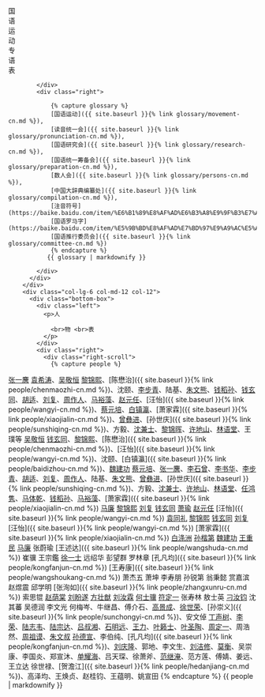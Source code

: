 <div class="bottom">
      <div class="row">
        <div class="col-lg-6 col-md-12 col-12">
          <div class="bottom-box">
            <div class="left">
              <p>国<br>语<br>运<br>动<br>专<br>语<br>表</p>
              
            </div>
            <div class="right">
            
				{% capture glossary %}
                [国语运动]({{ site.baseurl }}{% link glossary/movement-cn.md %}),
				[读音统一会]({{ site.baseurl }}{% link glossary/pronunciation-cn.md %}),
				[国语研究会]({{ site.baseurl }}{% link glossary/research-cn.md %}),
				[国语统一筹备会]({{ site.baseurl }}{% link glossary/preparation-cn.md %}),
				[数人会]({{ site.baseurl }}{% link glossary/persons-cn.md %}),
				[中国大辞典编纂处]({{ site.baseurl }}{% link glossary/compilation-cn.md %}),
				[注音符号](https://baike.baidu.com/item/%E6%B1%89%E8%AF%AD%E6%B3%A8%E9%9F%B3%E7%AC%A6%E5%8F%B7/115195),
				[国语罗马字](https://baike.baidu.com/item/%E5%9B%BD%E8%AF%AD%E7%BD%97%E9%A9%AC%E5%AD%97/6060641),
				[国语推行委员会]({{ site.baseurl }}{% link glossary/committee-cn.md %})
                {% endcapture %}
			   {{ glossary | markdownify }}
           
            </div>
          </div>
        </div>
        <div class="col-lg-6 col-md-12 col-12">
          <div class="bottom-box">
            <div class="left">
              <p>人

                <br>物 <br>表
              </p>
            </div>
            <div class="right">
              <div class="right-scroll">
                {% capture people %}


[张一麐](https://baike.baidu.com/item/张一麐)
[袁希涛](https://baike.baidu.com/item/袁希涛)、[吴敬恒](https://baike.baidu.com/item/吴敬恒)
[黎锦熙](https://baike.baidu.com/item/黎锦熙)、[陈懋治]({{ site.baseurl }}{% link people/chenmaozhi-cn.md %})、沈颐、[李步青](https://baike.baidu.com/item/李步青)、陆基、[朱文熊](https://baike.baidu.com/item/朱文熊)、[钱稻孙](https://baike.baidu.com/item/钱稻孙)、[钱玄同](https://baike.baidu.com/item/钱玄同)、[胡适](https://baike.baidu.com/item/胡适)、[刘复](https://baike.baidu.com/item/刘复)、[周作人](https://baike.baidu.com/item/周作人)、[马裕藻](https://baike.baidu.com/item/马裕藻)、[赵元任](https://baike.baidu.com/item/赵元任)、[汪怡]({{ site.baseurl }}{% link people/wangyi-cn.md %})、[蔡元培](https://baike.baidu.com/item/蔡元培/119206)、[白镇瀛](https://baike.baidu.com/item/白涤洲)、[萧家霖]({{ site.baseurl }}{% link people/xiaojialin-cn.md %})、[曾彝进](https://baike.baidu.com/item/曾彝进)、[孙世庆]({{ site.baseurl }}{% link people/sunshiqing-cn.md %})、方毅、[沈兼士](https://baike.baidu.com/item/沈兼士)、[黎锦晖](https://baike.baidu.com/item/黎锦晖)、[许地山](https://baike.baidu.com/item/许地山)、[林语堂](https://baike.baidu.com/item/林语堂)、王璞等
[吴敬恒](https://baike.baidu.com/item/吴敬恒)
[钱玄同](https://baike.baidu.com/item/钱玄同)、[黎锦熙](https://baike.baidu.com/item/黎锦熙)、[陈懋治]({{ site.baseurl }}{% link people/chenmaozhi-cn.md %})、[汪怡]({{ site.baseurl }}{% link people/wangyi-cn.md %})、沈颐、[白镇瀛]({{ site.baseurl }}{% link people/baidizhou-cn.md %})、[魏建功](https://baike.baidu.com/item/魏建功/1116970)
[蔡元培](https://baike.baidu.com/item/蔡元培/119206)、[张一麐](https://baike.baidu.com/item/张一麐)、[李石曾](https://baike.baidu.com/item/李石曾)、[李书华](https://baike.baidu.com/item/李书华)、[李步青](https://baike.baidu.com/item/李步青)、[胡适](https://baike.baidu.com/item/胡适)、[刘复](https://baike.baidu.com/item/刘复)、[周作人](https://baike.baidu.com/item/周作人)、陆基、[朱文熊](https://baike.baidu.com/item/朱文熊)、[曾彝进](https://baike.baidu.com/item/曾彝进)、[孙世庆]({{ site.baseurl }}{% link people/sunshiqing-cn.md %})、方毅、[沈兼士](https://baike.baidu.com/item/沈兼士)、[许地山](https://baike.baidu.com/item/许地山)、[林语堂](https://baike.baidu.com/item/林语堂)、[任鸿隽](https://baike.baidu.com/item/任鸿隽)、[马体乾](https://baike.baidu.com/item/马体乾)、[钱稻孙](https://baike.baidu.com/item/钱稻孙)、[马裕藻](https://baike.baidu.com/item/马裕藻)、[萧家霖]({{ site.baseurl }}{% link people/xiaojialin-cn.md %})
[马廉](https://baike.baidu.com/item/马廉)
[黎锦熙](https://baike.baidu.com/item/黎锦熙)
[刘复](https://baike.baidu.com/item/刘复)
[钱玄同](https://baike.baidu.com/item/钱玄同)
[萧瑜](https://baike.baidu.com/item/萧瑜)
[赵元任](https://baike.baidu.com/item/赵元任)
[汪怡]({{ site.baseurl }}{% link people/wangyi-cn.md %})
[袁同礼](https://baike.baidu.com/item/袁同礼)
[黎锦熙](https://baike.baidu.com/item/黎锦熙)
[钱玄同](https://baike.baidu.com/item/钱玄同) 
[刘复](https://baike.baidu.com/item/刘复) 
[汪怡]({{ site.baseurl }}{% link people/wangyi-cn.md %})
[萧家霖]({{ site.baseurl }}{% link people/xiaojialin-cn.md %}) 
[白涤洲](https://baike.baidu.com/item/白涤洲)
[孙楷第](https://baike.baidu.com/item/孙楷第) 
[魏建功](https://baike.baidu.com/item/魏建功/1116970)
[王重民](https://baike.baidu.com/item/王重民)
[马廉](https://baike.baidu.com/item/马廉)
张蔚瑜 
[王述达]({{ site.baseurl }}{% link people/wangshuda-cn.md %}) 
崔骥 
王宗鑑 
[徐一士](https://baike.baidu.com/item/徐一士) 
远绍华 
彭望群 
罗林章 
[孔凡均]({{ site.baseurl }}{% link people/kongfanjun-cn.md %})
[王寿康]({{ site.baseurl }}{% link people/wangshoukang-cn.md %}) 
萧杰五 
萧坤 
李寿朋 
孙锐第 
翁秉懿 
赏嘉滨 
赵煜震 
邱学明 
[张洵如]({{ site.baseurl }}{% link people/zhangxunru-cn.md %}) 
索思锟 
[赵荫棠](https://baike.baidu.com/item/赵荫棠) 
[刘盼遂](https://baike.baidu.com/item/刘盼遂)
[方壮猷](https://baike.baidu.com/item/方壮猷) 
[刘汝霖](https://baike.baidu.com/item/刘汝霖) 
[何士骥](https://baike.baidu.com/item/何士骥) 
[符定一](https://baike.baidu.com/item/符定一) 
张寿林
敖士英
[刁汝钧](https://baike.baidu.com/item/刁汝钧)
沈其蕃 
吴德润 
李文光 
何梅岑、牛继昌、傅介石、[高景成](https://baike.baidu.com/item/高景成)、[徐世荣](https://baike.baidu.com/item/徐世荣/1142033)、[孙崇义]({{ site.baseurl }}{% link people/sunchongyi-cn.md %})、安文倬
[丁声树](https://baike.baidu.com/item/丁声树)、[李荣](https://baike.baidu.com/item/李荣/132357)、[陆志韦](https://baike.baidu.com/item/陆志韦)、[陆宗达](https://baike.baidu.com/item/陆宗达)、[吕叔湘](https://baike.baidu.com/item/吕叔湘)、[石明远](https://baike.baidu.com/item/石明远)、[王力](https://baike.baidu.com/item/王力/3888)、[叶籁士](https://baike.baidu.com/item/叶籁士)、[叶圣陶](https://baike.baidu.com/item/叶圣陶)、[周定一](https://baike.baidu.com/item/周定一/5825154)、周浩然、[周祖谟](https://baike.baidu.com/item/周祖谟)、[朱文叔](https://baike.baidu.com/item/朱文叔)
[孙德宣](https://baike.baidu.com/item/孙德宣)、李伯纯、[孔凡均]({{ site.baseurl }}{% link people/kongfanjun-cn.md %})、[刘庆隆](https://baike.baidu.com/item/刘庆隆)、郭地、李文生、[刘洁修](https://baike.baidu.com/item/刘洁修)、[莫衡](https://baike.baidu.com/item/莫衡/5404038)、吴崇康、李国炎、郑宣沐、[单耀海](https://baike.baidu.com/item/单耀海)、吕天琛、徐萧斧、[范继淹](https://baike.baidu.com/item/范继淹)、范方莲、傅婧、姜远、王立达
徐世禄、[贺澹江]({{ site.baseurl }}{% link people/hedanjiang-cn.md %})、高泽均、王焕贞、赵桂钧、王蕴明、姚宣田
                {% endcapture %}
				        {{ people | markdownify }}
              </div>
            </div>
          </div>
        </div>
      </div>
    </div>